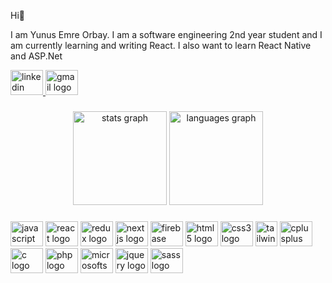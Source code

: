 <p align="left">Hi👋</p>  <p>  I am Yunus Emre Orbay. I am a software engineering 2nd year student and I am currently learning and writing React. I also want to learn React Native and ASP.Net</p>

<div align="left">
  <a href="https://www.linkedin.com/in/yunus-emre-orbay-82081220a/" target="_blank">
    <img src="https://raw.githubusercontent.com/maurodesouza/profile-readme-generator/master/src/assets/icons/social/linkedin/default.svg" width="52" height="40" alt="linkedin logo"  />
  </a>
  <a href="https://mail.google.com/mail/?view=cm&fs=1&to=yeoorbay@gmail.com" target="_blank">
    <img src="https://raw.githubusercontent.com/maurodesouza/profile-readme-generator/master/src/assets/icons/social/gmail/default.svg" width="52" height="40" alt="gmail logo"  />
  </a>
</div>

###

<div align="center">
  <img src="https://github-readme-stats.vercel.app/api?hide_title=false&hide_rank=false&show_icons=true&include_all_commits=true&count_private=true&disable_animations=false&theme=dark&locale=en&hide_border=false&username=orbayemre" height="150" alt="stats graph"  />
  <img src="https://github-readme-stats.vercel.app/api/top-langs?locale=en&hide_title=false&layout=compact&card_width=320&langs_count=5&theme=dracula&hide_border=false&username=orbayemre" height="150" alt="languages graph"  />
</div>

###

<div align="left">
  <img title="JavaScript" src="https://cdn.jsdelivr.net/gh/devicons/devicon/icons/javascript/javascript-original.svg" height="40" width="52" alt="javascript logo"  />
  <img title="React" src="https://cdn.jsdelivr.net/gh/devicons/devicon/icons/react/react-original.svg" height="40" width="52" alt="react logo"  />
  <img title="React Redux" src="https://cdn.jsdelivr.net/gh/devicons/devicon/icons/redux/redux-original.svg" height="40" width="52" alt="redux logo"  />
  <img title="Next.js" src="https://cdn.jsdelivr.net/gh/devicons/devicon/icons/nextjs/nextjs-original.svg" height="40" width="52" alt="nextjs logo"  />
  <img title="Firebase" src="https://cdn.jsdelivr.net/gh/devicons/devicon/icons/firebase/firebase-plain.svg" height="40" width="52" alt="firebase logo"  />
  <img title="HTML" src="https://cdn.jsdelivr.net/gh/devicons/devicon/icons/html5/html5-original.svg" height="40" width="52" alt="html5 logo"  />
  <img title="CSS" src="https://cdn.jsdelivr.net/gh/devicons/devicon/icons/css3/css3-original.svg" height="40" width="52" alt="css3 logo"  />
  <img title="Tailwind CSS" src="https://i.pinimg.com/originals/61/f5/e0/61f5e0d554161a814ddc713d3ff9c3fe.png" height="40" width="35" alt="tailwindcss logo"  />
  <img title="C++" src="https://cdn.jsdelivr.net/gh/devicons/devicon/icons/cplusplus/cplusplus-original.svg" height="40" width="52" alt="cplusplus logo"  />
  <img title="C" src="https://cdn.jsdelivr.net/gh/devicons/devicon/icons/c/c-original.svg" height="40" width="52" alt="c logo"  />
  <img title="PHP" src="https://cdn.jsdelivr.net/gh/devicons/devicon/icons/php/php-original.svg" height="40" width="52" alt="php logo"  />
  <img title="MSSQLServer" src="https://cdn.jsdelivr.net/gh/devicons/devicon/icons/microsoftsqlserver/microsoftsqlserver-plain.svg" height="40" width="52" alt="microsoftsqlserver logo"  />
  <img title="Jquery" src="https://cdn.jsdelivr.net/gh/devicons/devicon/icons/jquery/jquery-original.svg" height="40" width="52" alt="jquery logo"  />
  <img title="Sass" src="https://cdn.jsdelivr.net/gh/devicons/devicon/icons/sass/sass-original.svg" height="40" width="52" alt="sass logo"  />
</div>


###














